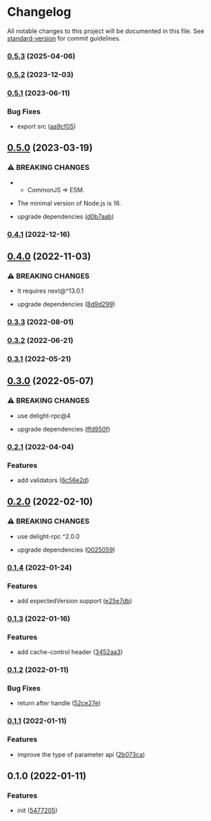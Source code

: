 # Changelog

All notable changes to this project will be documented in this file. See [standard-version](https://github.com/conventional-changelog/standard-version) for commit guidelines.

### [0.5.3](https://github.com/delight-rpc/next.js/compare/v0.5.2...v0.5.3) (2025-04-06)

### [0.5.2](https://github.com/delight-rpc/next.js/compare/v0.5.1...v0.5.2) (2023-12-03)

### [0.5.1](https://github.com/delight-rpc/next.js/compare/v0.5.0...v0.5.1) (2023-06-11)


### Bug Fixes

* export src ([aa9cf05](https://github.com/delight-rpc/next.js/commit/aa9cf0532f7e21b826340a8f0392bd36f4f21d60))

## [0.5.0](https://github.com/delight-rpc/next.js/compare/v0.4.1...v0.5.0) (2023-03-19)


### ⚠ BREAKING CHANGES

* - CommonJS => ESM.
- The minimal version of Node.js is 16.

* upgrade dependencies ([d0b7aab](https://github.com/delight-rpc/next.js/commit/d0b7aab4d48f5ed09c17562ae163cdd74f546f20))

### [0.4.1](https://github.com/delight-rpc/next.js/compare/v0.4.0...v0.4.1) (2022-12-16)

## [0.4.0](https://github.com/delight-rpc/next.js/compare/v0.3.3...v0.4.0) (2022-11-03)


### ⚠ BREAKING CHANGES

* It requires next@^13.0.1

* upgrade dependencies ([8d9d299](https://github.com/delight-rpc/next.js/commit/8d9d2996b5ddcfa036f9bfad4139e778e82f71b6))

### [0.3.3](https://github.com/delight-rpc/next.js/compare/v0.3.2...v0.3.3) (2022-08-01)

### [0.3.2](https://github.com/delight-rpc/next.js/compare/v0.3.1...v0.3.2) (2022-06-21)

### [0.3.1](https://github.com/delight-rpc/next.js/compare/v0.3.0...v0.3.1) (2022-05-21)

## [0.3.0](https://github.com/delight-rpc/next.js/compare/v0.2.1...v0.3.0) (2022-05-07)


### ⚠ BREAKING CHANGES

* use delight-rpc@4

* upgrade dependencies ([ffd950f](https://github.com/delight-rpc/next.js/commit/ffd950fddc64f2036f178cb25087282e4714d7f0))

### [0.2.1](https://github.com/delight-rpc/next.js/compare/v0.2.0...v0.2.1) (2022-04-04)


### Features

* add validators ([6c56e2d](https://github.com/delight-rpc/next.js/commit/6c56e2ddd6c7b0fa03a55d3644dcb22855e20d25))

## [0.2.0](https://github.com/delight-rpc/next.js/compare/v0.1.4...v0.2.0) (2022-02-10)


### ⚠ BREAKING CHANGES

* use delight-rpc ^2.0.0

* upgrade dependencies ([0025059](https://github.com/delight-rpc/next.js/commit/00250598135f459862dc453d6b97262ec9038553))

### [0.1.4](https://github.com/delight-rpc/next.js/compare/v0.1.3...v0.1.4) (2022-01-24)


### Features

* add expectedVersion support ([e25e7db](https://github.com/delight-rpc/next.js/commit/e25e7dbc3c5addec5fbdc061d6193133538f6fb8))

### [0.1.3](https://github.com/delight-rpc/next.js/compare/v0.1.2...v0.1.3) (2022-01-16)


### Features

* add cache-control header ([3452aa3](https://github.com/delight-rpc/next.js/commit/3452aa3ad901b8a69671f6112f260543d2bcc79f))

### [0.1.2](https://github.com/delight-rpc/next.js/compare/v0.1.1...v0.1.2) (2022-01-11)


### Bug Fixes

* return after handle ([52ce27e](https://github.com/delight-rpc/next.js/commit/52ce27e9c7457d7a0ef8516fbb26929252f66299))

### [0.1.1](https://github.com/delight-rpc/next.js/compare/v0.1.0...v0.1.1) (2022-01-11)


### Features

* improve the type of parameter api ([2b073ca](https://github.com/delight-rpc/next.js/commit/2b073ca03e5dca289f252dea7cb752120318c4e4))

## 0.1.0 (2022-01-11)


### Features

* init ([5477205](https://github.com/delight-rpc/next.js/commit/54772053797f794135ab8e8b16483e20963c2d7b))
